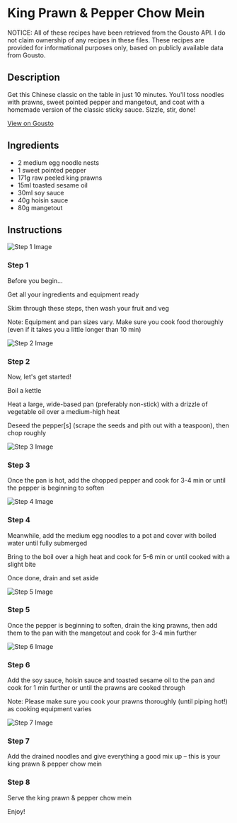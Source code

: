 # King Prawn & Pepper Chow Mein

NOTICE: All of these recipes have been retrieved from the Gousto API. I do not claim ownership of any recipes in these files. These recipes are provided for informational purposes only, based on publicly available data from Gousto.

## Description

Get this Chinese classic on the table in just 10 minutes. You'll toss noodles with prawns, sweet pointed pepper and mangetout, and coat with a homemade version of the classic sticky sauce. Sizzle, stir, done! 

[View on Gousto](https://www.gousto.co.uk/recipes/cookbook/prawn-chow-mein)

## Ingredients

- 2 medium egg noodle nests
- 1 sweet pointed pepper
- 171g raw peeled king prawns
- 15ml toasted sesame oil
- 30ml soy sauce
- 40g hoisin sauce
- 80g mangetout

## Instructions

![Step 1 Image](https://production-media.gousto.co.uk/cms/recipe-step-image/Admin-10mm-Step-1-1616500770770-x200.jpg)

### Step 1

Before you begin...

Get all your ingredients and equipment ready

Skim through these steps, then wash your fruit and veg

Note: Equipment and pan sizes vary. Make sure you cook food thoroughly (even if it takes you a little longer than 10 min)

![Step 2 Image](https://production-media.gousto.co.uk/cms/recipe-step-image/step-2-copy-1600445062750-x200.jpg)

### Step 2

Now, let's get started!

Boil a kettle

Heat a large, wide-based pan (preferably non-stick) with a drizzle of vegetable oil over a medium-high heat

Deseed the pepper<span class="text-danger">[s] </span>(scrape the seeds and pith out with a teaspoon), then chop roughly

![Step 3 Image](https://production-media.gousto.co.uk/cms/recipe-step-image/step-3-1600445068220-x200.jpg)

### Step 3

Once the pan is hot, add the chopped pepper and cook for 3-4 min or until the pepper is beginning to soften

![Step 4 Image](https://production-media.gousto.co.uk/cms/recipe-step-image/step-4-1600445073386-x200.jpg)

### Step 4

Meanwhile, add the medium egg noodles to a pot and cover with boiled water until fully submerged

Bring to the boil over a high heat and cook for 5-6 min or until cooked with a slight bite

Once done, drain and set aside

![Step 5 Image](https://production-media.gousto.co.uk/cms/recipe-step-image/step-5-copy-1600445090368-x200.jpg)

### Step 5

Once the pepper is beginning to soften, drain the king prawns, then add them to the pan with the mangetout and cook for 3-4 min further

![Step 6 Image](https://production-media.gousto.co.uk/cms/recipe-step-image/step-6-copy-1600445119018-x200.jpg)

### Step 6

Add the soy sauce, hoisin sauce and toasted sesame oil to the pan and cook for 1 min further or until the prawns are cooked through

Note: Please make sure you cook your prawns thoroughly (until piping hot!) as cooking equipment varies

![Step 7 Image](https://production-media.gousto.co.uk/cms/recipe-step-image/step-7-copy-1600445125974-x200.jpg)

### Step 7

Add the drained noodles and give everything a good mix up – this is your king prawn & pepper chow mein

### Step 8

Serve the king prawn & pepper chow mein

Enjoy!

